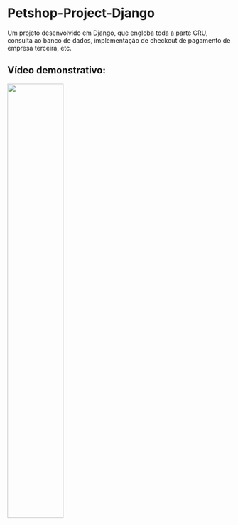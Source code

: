 # Petshop-Project-Django
Um projeto desenvolvido em Django, que engloba toda a parte CRU, consulta ao banco de dados, implementação de checkout de pagamento de empresa terceira, etc.
## Vídeo demonstrativo: 

[<img src="https://github.com/MarceloAvanzii/Petshop-Project-Django/blob/main/mainpage/static/css/media/home.png" width="50%">](https://youtu.be/5zfWnsJl7v0 "Django Petshop Project")
